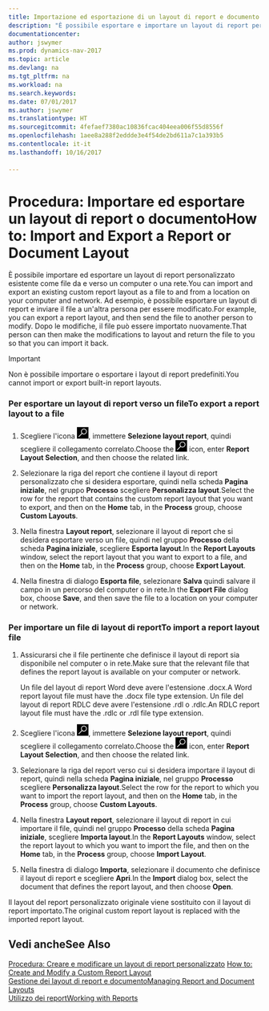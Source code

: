 ```yaml
---
title: Importazione ed esportazione di un layout di report e documento
description: "È possibile esportare e importare un layout di report personalizzato esistente come file da e verso un computer o una rete."
documentationcenter: 
author: jswymer
ms.prod: dynamics-nav-2017
ms.topic: article
ms.devlang: na
ms.tgt_pltfrm: na
ms.workload: na
ms.search.keywords: 
ms.date: 07/01/2017
ms.author: jswymer
ms.translationtype: HT
ms.sourcegitcommit: 4fefaef7380ac10836fcac404eea006f55d8556f
ms.openlocfilehash: 1aee8a288f2eddde3e4f54de2bd611a7c1a393b5
ms.contentlocale: it-it
ms.lasthandoff: 10/16/2017

---
```

# <a name="how-to-import-and-export-a-report-or-document-layout"></a><span data-ttu-id="b660f-103">Procedura: Importare ed esportare un layout di report o documento</span><span class="sxs-lookup"><span data-stu-id="b660f-103">How to: Import and Export a Report or Document Layout</span></span>
<span data-ttu-id="b660f-104">È possibile importare ed esportare un layout di report personalizzato esistente come file da e verso un computer o una rete.</span><span class="sxs-lookup"><span data-stu-id="b660f-104">You can import and export an existing custom report layout as a file to and from a location on your computer and network.</span></span> <span data-ttu-id="b660f-105">Ad esempio, è possibile esportare un layout di report e inviare il file a un'altra persona per essere modificato.</span><span class="sxs-lookup"><span data-stu-id="b660f-105">For example, you can export a report layout, and then send the file to another person to modify.</span></span> <span data-ttu-id="b660f-106">Dopo le modifiche, il file può essere importato nuovamente.</span><span class="sxs-lookup"><span data-stu-id="b660f-106">That person can then make the modifications to layout and return the file to you so that you can import it back.</span></span>  
  
> [!IMPORTANT]  
>  <span data-ttu-id="b660f-107">Non è possibile importare o esportare i layout di report predefiniti.</span><span class="sxs-lookup"><span data-stu-id="b660f-107">You cannot import or export built-in report layouts.</span></span>  
  
### <a name="to-export-a-report-layout-to-a-file"></a><span data-ttu-id="b660f-108">Per esportare un layout di report verso un file</span><span class="sxs-lookup"><span data-stu-id="b660f-108">To export a report layout to a file</span></span>  
  
1.  <span data-ttu-id="b660f-109">Scegliere l'icona ![Cerca pagina o report](media/ui-search/search_small.png "icona Cerca pagina o report"), immettere **Selezione layout report**, quindi scegliere il collegamento correlato.</span><span class="sxs-lookup"><span data-stu-id="b660f-109">Choose the ![Search for Page or Report](media/ui-search/search_small.png "Search for Page or Report icon") icon, enter **Report Layout Selection**, and then choose the related link.</span></span>  
  
2.  <span data-ttu-id="b660f-110">Selezionare la riga del report che contiene il layout di report personalizzato che si desidera esportare, quindi nella scheda **Pagina iniziale**, nel gruppo **Processo** scegliere **Personalizza layout**.</span><span class="sxs-lookup"><span data-stu-id="b660f-110">Select the row for the report that contains the custom report layout that you want to export, and then on the **Home** tab, in the **Process** group, choose **Custom Layouts**.</span></span>  
  
3.  <span data-ttu-id="b660f-111">Nella finestra **Layout report**, selezionare il layout di report che si desidera esportare verso un file, quindi nel gruppo **Processo** della scheda **Pagina iniziale**, scegliere **Esporta layout**.</span><span class="sxs-lookup"><span data-stu-id="b660f-111">In the **Report Layouts** window, select the report layout that you want to export to a file, and then on the **Home** tab, in the **Process** group, choose **Export Layout**.</span></span>  
  
4.  <span data-ttu-id="b660f-112">Nella finestra di dialogo **Esporta file**, selezionare **Salva** quindi salvare il campo in un percorso del computer o in rete.</span><span class="sxs-lookup"><span data-stu-id="b660f-112">In the **Export File** dialog box, choose **Save**, and then save the file to a location on your computer or network.</span></span>  
  
### <a name="to-import-a-report-layout-file"></a><span data-ttu-id="b660f-113">Per importare un file di layout di report</span><span class="sxs-lookup"><span data-stu-id="b660f-113">To import a report layout file</span></span>  
  
1.  <span data-ttu-id="b660f-114">Assicurarsi che il file pertinente che definisce il layout di report sia disponibile nel computer o in rete.</span><span class="sxs-lookup"><span data-stu-id="b660f-114">Make sure that the relevant file that defines the report layout is available on your computer or network.</span></span>  
  
     <span data-ttu-id="b660f-115">Un file del layout di report Word deve avere l'estensione .docx.</span><span class="sxs-lookup"><span data-stu-id="b660f-115">A Word report layout file must have the .docx file type extension.</span></span> <span data-ttu-id="b660f-116">Un file del layout di report RDLC deve avere l'estensione .rdl o .rdlc.</span><span class="sxs-lookup"><span data-stu-id="b660f-116">An RDLC report layout file must have the .rdlc or .rdl file type extension.</span></span>  
  
2.  <span data-ttu-id="b660f-117">Scegliere l'icona ![Cerca pagina o report](media/ui-search/search_small.png "icona Cerca pagina o report"), immettere **Selezione layout report**, quindi scegliere il collegamento correlato.</span><span class="sxs-lookup"><span data-stu-id="b660f-117">Choose the ![Search for Page or Report](media/ui-search/search_small.png "Search for Page or Report icon") icon, enter **Report Layout Selection**, and then choose the related link.</span></span>  
  
3.  <span data-ttu-id="b660f-118">Selezionare la riga del report verso cui si desidera importare il layout di report, quindi nella scheda **Pagina iniziale**, nel gruppo **Processo** scegliere **Personalizza layout**.</span><span class="sxs-lookup"><span data-stu-id="b660f-118">Select the row for the report to which you want to import the report layout, and then on the **Home** tab, in the **Process** group, choose **Custom Layouts**.</span></span>  
  
4.  <span data-ttu-id="b660f-119">Nella finestra **Layout report**, selezionare il layout di report in cui importare il file, quindi nel gruppo **Processo** della scheda **Pagina iniziale**, scegliere **Importa layout**.</span><span class="sxs-lookup"><span data-stu-id="b660f-119">In the **Report Layouts** window, select the report layout to which you want to import the file, and then on the **Home** tab, in the **Process** group, choose **Import Layout**.</span></span>  
  
5.  <span data-ttu-id="b660f-120">Nella finestra di dialogo **Importa**, selezionare il documento che definisce il layout di report e scegliere **Apri**.</span><span class="sxs-lookup"><span data-stu-id="b660f-120">In the **Import** dialog box, select the document that defines the report layout, and then choose **Open**.</span></span>  
  
 <span data-ttu-id="b660f-121">Il layout del report personalizzato originale viene sostituito con il layout di report importato.</span><span class="sxs-lookup"><span data-stu-id="b660f-121">The original custom report layout is replaced with the imported report layout.</span></span>  
  
## <a name="see-also"></a><span data-ttu-id="b660f-122">Vedi anche</span><span class="sxs-lookup"><span data-stu-id="b660f-122">See Also</span></span>  
 <span data-ttu-id="b660f-123">[Procedura: Creare e modificare un layout di report personalizzato](ui-how-create-custom-report-layout.md) </span><span class="sxs-lookup"><span data-stu-id="b660f-123">[How to: Create and Modify a Custom Report Layout](ui-how-create-custom-report-layout.md) </span></span>  
 [<span data-ttu-id="b660f-124">Gestione dei layout di report e documento</span><span class="sxs-lookup"><span data-stu-id="b660f-124">Managing Report and Document Layouts</span></span>](ui-manage-report-layouts.md)  
 [<span data-ttu-id="b660f-125">Utilizzo dei report</span><span class="sxs-lookup"><span data-stu-id="b660f-125">Working with Reports</span></span>](ui-work-report.md)    
